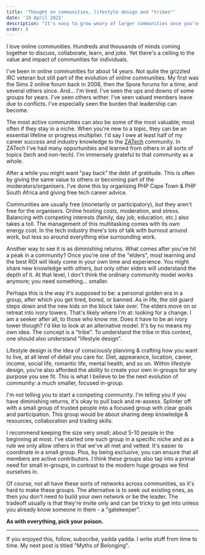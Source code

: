 ```yaml
---
title: 'Thought on communities, lifestyle design and "tribes"'
date: '19 April 2022'
description: "It's easy to grow weary of larger communities once you've been in them for a long time. What comes next?"
order: 8
---
```


I love online communities. Hundreds and thousands of minds coming together to discuss, collaborate, learn, and joke. Yet there's a ceiling to the value and impact of communities for individuals.

I've been in online communities for about 14 years. Not quite the grizzled IRC veteran but still part of the evolution of online communities. My first was the Sims 2 online forum back in 2008, then the Spore forums for a time, and several others since. And... I'm tired. I've seen the ups and downs of some groups for years. I've seen others wither. I've seen valued members leave due to conflicts. I've especially seen the burden that leadership can become.

The most active communities can also be some of the most valuable; most often if they stay in a niche. When you're new to a  topic, they can be an essential lifeline or progress multiplier. I'd say I owe at least half of my career success and industry knowledge to the [ZATech](www.zatech.co.za) community. In ZATech I've had many opportunities and learned from others in all sorts of topics (tech and non-tech). I'm immensely grateful to that community as a whole.

After a while you might want "pay back" the debt of gratitude. This is often by giving the same value to others or becoming part of the moderators/organisers. I've done this by organising PHP Cape Town & PHP South Africa and giving free tech career advice.

Communities are usually free (monetarily or participatory), but they aren't free for the organisers. Online hosting costs, moderation, and stress. Balancing with competing interests (family, day job, education, etc.) also takes a toll. The management of this multitasking comes with its own energy cost. In the tech industry there's lots of talk with burnout around work, but less so around everything else surrounding work.

Another way to see it is as diminishing returns. What comes after you've hit a peak in a community? Once you're one of the "elders", most learning and the best ROI will likely come in your own time and experience. You might share new knowledge with others, but only other elders will understand the depth of it. At that level, I don't think the ordinary community model works anymore; you need something... smaller.

Perhaps this is the way it's supposed to be: a personal golden era in a group, after which you get tired, bored, or banned. As in life, the old guard steps down and the new kids on the block take over. The elders move on or retreat into ivory towers. That's likely where I'm at: looking for a change. I am a seeker after all, to those who know me. Does it have to be an ivory tower though? I'd like to look at an alternative model. It's by no means my own idea. The concept is a "tribe". To understand the tribe in this context, one should also understand "lifestyle design".

Lifestyle design is the idea of consciously planning & crafting how you want to live, at all level of detail you care for. Diet, appearance, location, career, income, social life, romantic life, mental health, and so on. Within lifestyle design, you're also afforded the ability to create your own in-groups for any purpose you see fit. This is what I believe to be the next evolution of community: a much smaller, focused in-group.

I'm not telling you to start a competing community. I'm telling you if you have diminishing returns, it's okay to pull back and re-assess. Splinter off with a small group of trusted people into a focused group with clear goals and participation. This group would be about sharing deep knowledge & resources, collaboration and trading skills.

I recommend keeping the size very small; about 5-10 people in the beginning at most. I've started one such group in a specific niche and as a rule we only allow others in that we've all met and vetted. It's easier to coordinate in a small group. Plus, by being exclusive, you can ensure that all members are active contributors. I think these groups also tap into a primal need for small in-groups, in contrast to the modern huge groups we find ourselves in.

Of course, not all have these sorts of networks across communities, so it's hard to make these groups. The alternative is to seek out existing ones, as then you don't need to build your own network or be the leader. The tradeoff usually is that they're invite only and can be tricky to get into unless you already know someone in them - a "gatekeeper".

**As with everything, pick your poison.**

--- 

If you enjoyed this, follow, subscribe, yadda yadda. I write stuff from time to time. My next post is titled "Myths of Belonging".
